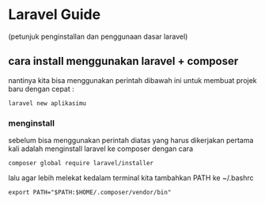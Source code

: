 # Laravel Guide
(petunjuk penginstallan dan penggunaan dasar laravel)

## cara install menggunakan laravel + composer

nantinya kita bisa menggunakan perintah dibawah ini untuk membuat projek baru dengan cepat :
```
laravel new aplikasimu
```

### menginstall 
sebelum bisa menggunakan perintah diatas yang harus dikerjakan pertama kali adalah menginstall laravel ke composer dengan cara
```
composer global require laravel/installer
```

lalu agar lebih melekat kedalam terminal kita tambahkan PATH ke ~/.bashrc
```
export PATH="$PATH:$HOME/.composer/vendor/bin"
```
